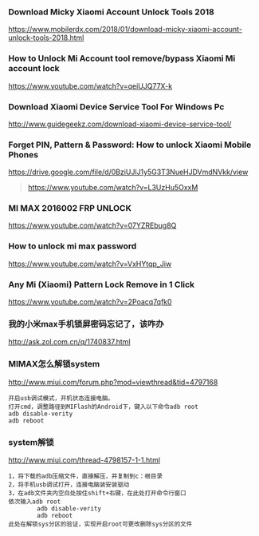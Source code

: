 ### Download Micky Xiaomi Account Unlock Tools 2018
https://www.mobilerdx.com/2018/01/download-micky-xiaomi-account-unlock-tools-2018.html
### How to Unlock Mi Account tool remove/bypass Xiaomi Mi account lock
https://www.youtube.com/watch?v=qeiUJQ77X-k
### Download Xiaomi Device Service Tool For Windows Pc
http://www.guidegeekz.com/download-xiaomi-device-service-tool/
### Forget PIN, Pattern & Password: How to unlock Xiaomi Mobile Phones
https://drive.google.com/file/d/0BziUJlJ1y5G3T3NueHJDVmdNVkk/view
>https://www.youtube.com/watch?v=L3UzHu5OxxM
### MI MAX 2016002 FRP UNLOCK
https://www.youtube.com/watch?v=07YZREbug8Q
### How to unlock mi max password
https://www.youtube.com/watch?v=VxHYtqp_Jiw
### Any Mi (Xiaomi) Pattern Lock Remove in 1 Click
https://www.youtube.com/watch?v=2Poacq7qfk0
### 我的小米max手机锁屏密码忘记了，该咋办
http://ask.zol.com.cn/q/1740837.html
### MIMAX怎么解锁system
http://www.miui.com/forum.php?mod=viewthread&tid=4797168
```
开启usb调试模式，开机状态连接电脑。
打开cmd，调整路径到MIFlash的Android下，键入以下命令adb root
adb disable-verity
adb reboot
```
### system解锁
http://www.miui.com/thread-4798157-1-1.html
```
1，将下载的adb压缩文件，直接解压，并复制到c：根目录
2，将手机usb调试打开，连接电脑装安装驱动
3，在adb文件夹内空白处按住shift+右键，在此处打开命令行窗口
依次输入adb root
        adb disable-verity
        adb reboot 
此处在解锁sys分区的验证，实现开启root可更改删除sys分区的文件